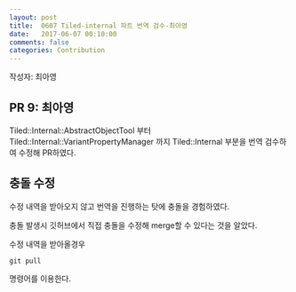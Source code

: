 ```yaml
---
layout: post
title:  0607 Tiled-internal 파트 번역 검수-최아영
date:   2017-06-07 00:10:00
comments: false
categories: Contribution
---
```


작성자: 최아영

## PR 9: 최아영

Tiled::Internal::AbstractObjectTool 부터 Tiled::Internal::VariantPropertyManager 까지 Tiled::Internal 부분을 번역 검수하여 수정해 PR하였다.

## 충돌 수정

수정 내역을 받아오지 않고 번역을 진행하는 탓에 충돌을 경험하였다. 

충돌 발생시 깃허브에서 직접 충돌을 수정해 merge할 수 있다는 것을 알았다.

수정 내역을 받아올경우 
```
git pull
```
명령어를 이용한다.